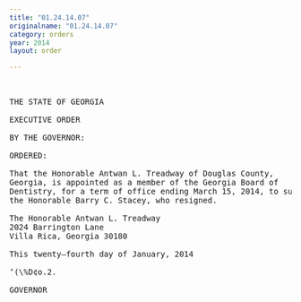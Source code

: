```yaml
---
title: "01.24.14.07"
originalname: "01.24.14.07"
category: orders
year: 2014
layout: order

---
```

<pre>
 

THE STATE OF GEORGIA

EXECUTIVE ORDER

BY THE GOVERNOR:

ORDERED:

That the Honorable Antwan L. Treadway of Douglas County,
Georgia, is appointed as a member of the Georgia Board of
Dentistry, for a term of office ending March 15, 2014, to succeed
the Honorable Barry C. Stacey, who resigned.

The Honorable Antwan L. Treadway
2024 Barrington Lane
Villa Rica, Georgia 30180

This twenty—fourth day of January, 2014

‘(\%D¢o.2.

GOVERNOR

</pre>
